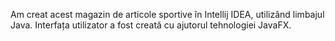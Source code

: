 Am creat acest magazin de articole sportive în Intellij IDEA, utilizând limbajul Java. 
Interfața utilizator a fost creată cu ajutorul tehnologiei JavaFX.
